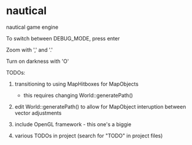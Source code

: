# nautical
nautical game engine

To switch between DEBUG_MODE, press enter

Zoom with ',' and '.'

Turn on darkness with 'O'


TODOs:

1) transitioning to using MapHitboxes for MapObjects

    - this requires changing World::generatePath()


2) edit World::generatePath() to allow for MapObject interuption between vector adjustments


3) include OpenGL framework - this one's a biggie


4) various TODOs in project (search for "TODO" in project files)
